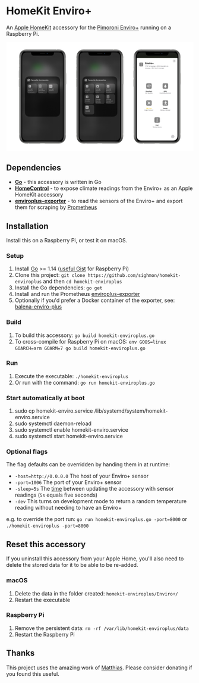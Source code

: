 # HomeKit Enviro+
An [Apple HomeKit](https://developer.apple.com/homekit/) accessory for the [Pimoroni Enviro+](https://shop.pimoroni.com/products/enviro?variant=31155658457171) running on a Raspberry Pi.

![The accessory added to iOS](_images/homekit-enviroplus.jpg)

## Dependencies

* [**Go**](http://golang.org/doc/install) - this accessory is written in Go
* [**HomeControl**](https://github.com/brutella/hc) - to expose climate readings from the Enviro+ as an Apple HomeKit accessory
* [**enviroplus-exporter**](https://github.com/sighmon/enviroplus_exporter) - to read the sensors of the Enviro+ and export them for scraping by [Prometheus](https://prometheus.io)

## Installation

Install this on a Raspberry Pi, or test it on macOS.

### Setup

1. Install [Go](http://golang.org/doc/install) >= 1.14 ([useful Gist](https://gist.github.com/pcgeek86/0206d688e6760fe4504ba405024e887c) for Raspberry Pi)
1. Clone this project: `git clone https://github.com/sighmon/homekit-enviroplus` and then `cd homekit-enviroplus`
1. Install the Go dependencies: `go get`
1. Install and run the Prometheus [enviroplus-exporter](https://github.com/sighmon/enviroplus_exporter)
1. Optionally if you'd prefer a Docker container of the exporter, see: [balena-enviro-plus](https://github.com/sighmon/balena-enviro-plus)

### Build

1. To build this accessory: `go build homekit-enviroplus.go`
1. To cross-compile for Raspberry Pi on macOS: `env GOOS=linux GOARCH=arm GOARM=7 go build homekit-enviroplus.go`

### Run

1. Execute the executable: `./homekit-enviroplus`
1. Or run with the command: `go run homekit-enviroplus.go`

### Start automatically at boot

1. sudo cp homekit-enviro.service /lib/systemd/system/homekit-enviro.service
2. sudo systemctl daemon-reload
3. sudo systemctl enable homekit-enviro.service
4. sudo systemctl start homekit-enviro.service


### Optional flags

The flag defaults can be overridden by handing them in at runtime:

* `-host=http://0.0.0.0` The host of your Enviro+ sensor
* `-port=1006` The port of your Enviro+ sensor
* `-sleep=5s` The [time](https://golang.org/pkg/time/#ParseDuration) between updating the accessory with sensor readings (`5s` equals five seconds)
* `-dev` This turns on development mode to return a random temperature reading without needing to have an Enviro+

e.g. to override the port run: `go run homekit-enviroplus.go -port=8000` or `./homekit-enviroplus -port=8000`

## Reset this accessory

If you uninstall this accessory from your Apple Home, you'll also need to delete the stored data for it to be able to be re-added.

### macOS

1. Delete the data in the folder created: `homekit-enviroplus/Enviro+/`
1. Restart the executable

### Raspberry Pi

1. Remove the persistent data: `rm -rf /var/lib/homekit-enviroplus/data`
1. Restart the Raspberry Pi

## Thanks

This project uses the amazing work of [Matthias](https://github.com/brutella). Please consider donating if you found this useful.

